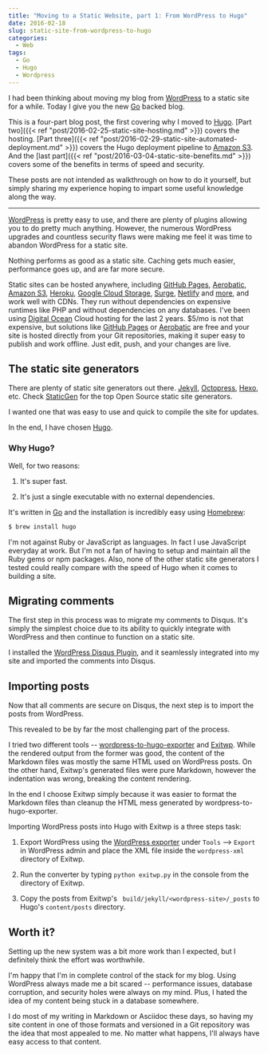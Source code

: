 ```yaml
---
title: "Moving to a Static Website, part 1: From WordPress to Hugo"
date: 2016-02-18
slug: static-site-from-wordpress-to-hugo
categories:
  - Web
tags:
  - Go
  - Hugo
  - Wordpress
---
```


I had been thinking about moving my blog from [WordPress](https://wordpress.org/) to a static site for a while. Today I give you the new [Go](https://golang.org/) backed blog.

This is a four-part blog post, the first covering why I moved to [Hugo](https://gohugo.io). [Part two]({{< ref "post/2016-02-25-static-site-hosting.md" >}}) covers the hosting. [Part three]({{< ref "post/2016-02-29-static-site-automated-deployment.md" >}}) covers the Hugo deployment pipeline to [Amazon S3](https://aws.amazon.com/s3/). And the [last part]({{< ref "post/2016-03-04-static-site-benefits.md" >}}) covers some of the benefits in terms of speed and security.

These posts are not intended as walkthrough on how to do it yourself, but simply sharing my experience hoping to impart some useful knowledge along the way.

<!--more-->
---

[WordPress](https://wordpress.org/) is pretty easy to use, and there are plenty of plugins allowing you to do pretty much anything. However, the numerous WordPress upgrades and countless security flaws were making me feel it was time to abandon WordPress for a static site.

Nothing performs as good as a static site. Caching gets much easier, performance goes up, and are far more secure.

Static sites can be hosted anywhere, including [GitHub Pages](https://pages.github.com/), [Aerobatic](https://www.aerobatic.com/), [Amazon S3](https://aws.amazon.com/s3/), [Heroku](https://www.heroku.com/), [Google Cloud Storage](https://cloud.google.com/storage/), [Surge](https://surge.sh/), [Netlify](https://www.netlify.com/) and [more](http://designrope.com/toolbox/static-web-hosting/), and work well with CDNs. They run without dependencies on expensive runtimes like PHP and without dependencies on any databases. I've been using [Digital Ocean](https://www.digitalocean.com/?refcode=650226cfe04d) Cloud hosting for the last 2 years. $5/mo is not that expensive, but solutions like [GitHub Pages](https://pages.github.com) or [Aerobatic](https://www.aerobatic.com/) are free and your site is hosted directly from your Git repositories, making it super easy to publish and work offline. Just edit, push, and your changes are live.

## The static site generators

There are plenty of static site generators out there. [Jekyll](https://jekyllrb.com), [Octopress](http://octopress.org), [Hexo](https://hexo.io), etc. Check [StaticGen](https://www.staticgen.com) for the top Open Source static site generators.

I wanted one that was easy to use and quick to compile the site for updates.

In the end, I have chosen [Hugo](https://gohugo.io).

### Why Hugo?

Well, for two reasons:

1. It's super fast.

2. It's just a single executable with no external dependencies.

It's written in [Go](https://golang.org/) and the installation is incredibly easy using [Homebrew](http://brew.sh/):

```bash
$ brew install hugo
```

I'm not against Ruby or JavaScript as languages. In fact I use JavaScript everyday at work. But I'm not a fan of having to setup and maintain all the Ruby gems or npm packages. Also, none of the other static site generators I tested could really compare with the speed of Hugo when it comes to building a site.

## Migrating comments

The first step in this process was to migrate my comments to Disqus. It's simply the simplest choice due to its ability to quickly integrate with WordPress and then continue to function on a static site.

I installed the [WordPress Disqus Plugin](https://wordpress.org/plugins/disqus-comment-system/), and it seamlessly integrated into my site and imported the comments into Disqus.

## Importing posts

Now that all comments are secure on Disqus, the next step is to import the posts from WordPress.

This revealed to be by far the most challenging part of the process.

I tried two different tools --  [wordpress-to-hugo-exporter](https://github.com/SchumacherFM/wordpress-to-hugo-exporter) and [Exitwp](https://github.com/thomasf/exitwp). While the rendered output from the former was good, the content of the Markdown files was mostly the same HTML used on WordPress posts. On the other hand, Exitwp's generated files were pure Markdown, however the indentation was wrong, breaking the content rendering.

In the end I choose Exitwp simply because it was easier to format the Markdown files than cleanup the HTML mess generated by wordpress-to-hugo-exporter.

Importing WordPress posts into Hugo with Exitwp is a three steps task:

1. Export WordPress using the [WordPress exporter](https://en.support.wordpress.com/export/) under `Tools` --> `Export` in WordPress admin and place the XML file inside the `wordpress-xml` directory of Exitwp.

2. Run the converter by typing `python exitwp.py` in the console from the directory of Exitwp.

3. Copy the posts from Exitwp's ` build/jekyll/<wordpress-site>/_posts` to Hugo's `content/posts` directory.

## Worth it?

Setting up the new system was a bit more work than I expected, but I definitely think the effort was worthwhile.

I'm happy that I'm in complete control of the stack for my blog. Using WordPress always made me a bit scared -- performance issues, database corruption, and security holes were always on my mind. Plus, I hated the idea of my content being stuck in a database somewhere.

I do most of my writing in Markdown or Asciidoc these days, so having my site content in one of those formats and versioned in a Git repository was the idea that most appealed to me. No matter what happens, I'll always have easy access to that content.
